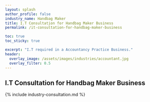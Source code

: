 ```yaml
---
layout: splash 
author_profile: false 
industry_name: Handbag Maker
title: I.T Consultation for Handbag Maker Business
permalink: /it-consultation-for-handbag-maker-business

toc: true
toc_sticky: true

excerpt: "I.T required in a Accountancy Practice Business."
header:
  overlay_image: /assets/images/industries/accountant.jpg
  overlay_filter: 0.5 
---
```


## I.T Consultation for Handbag Maker Business

{% include industry-consultation.md %}

